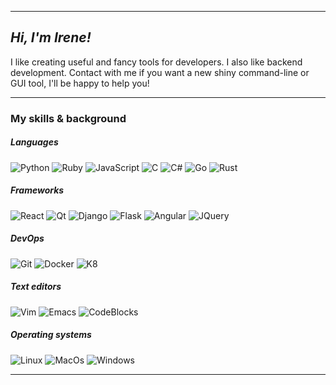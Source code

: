 ************************************************************************************************
## _Hi, I'm Irene!_
I like creating useful and fancy tools for developers. I also like backend development.
Contact with me if you want a new shiny command-line or GUI tool, I'll be happy to help you!
************************************************************************************************
### My skills & background
##### Languages
![Python](https://img.shields.io/badge/python-000000?style=for-the-badge&logo=python&logoColor=ffffff)
![Ruby](https://img.shields.io/badge/ruby-000000?style=for-the-badge&logo=ruby&logoColor=ffffff)
![JavaScript](https://img.shields.io/badge/javascript-000000?style=for-the-badge&logo=javascript&logoColor=ffffff)
![C](https://img.shields.io/badge/c%2fc++-000000?style=for-the-badge&logo=c&logoColor=ffffff)
![C#](https://img.shields.io/badge/c%23-000000?style=for-the-badge&logo=c%23&logoColor=ffffff)
![Go](https://img.shields.io/badge/go-000000?style=for-the-badge&logo=go&logoColor=ffffff)
![Rust](https://img.shields.io/badge/rust-000000?style=for-the-badge&logo=rust&logoColor=ffffff)

##### Frameworks
![React](https://img.shields.io/badge/react-000000?style=for-the-badge&logo=react&logoColor=ffffff)
![Qt](https://img.shields.io/badge/qt-000000?style=for-the-badge&logo=qt&logoColor=ffffff)
![Django](https://img.shields.io/badge/django-000000?style=for-the-badge&logo=django&logoColor=ffffff)
![Flask](https://img.shields.io/badge/flask-000000?style=for-the-badge&logo=flask&logoColor=ffffff)
![Angular](https://img.shields.io/badge/angular-000000?style=for-the-badge&logo=angular&logoColor=ffffff)
![JQuery](https://img.shields.io/badge/jquery-000000?style=for-the-badge&logo=jquery&logoColor=ffffff)

##### DevOps
![Git](https://img.shields.io/badge/git-000000?style=for-the-badge&logo=git&logoColor=ffffff)
![Docker](https://img.shields.io/badge/docker-000000?style=for-the-badge&logo=docker&logoColor=ffffff)
![K8](https://img.shields.io/badge/k8s-000000?style=for-the-badge&logo=kubernetes&logoColor=ffffff)

##### Text editors
![Vim](https://img.shields.io/badge/vim-000000?style=for-the-badge&logo=vim&logoColor=ffffff)
![Emacs](https://img.shields.io/badge/emacs-000000?style=for-the-badge&logo=gnu&logoColor=ffffff)
![CodeBlocks](https://img.shields.io/badge/code::blocks-000000?style=for-the-badge&logo=codeblocks&logoColor=ffffff)

##### Operating systems
![Linux](https://img.shields.io/badge/linux-000000?style=for-the-badge&logo=linux&logoColor=ffffff)
![MacOs](https://img.shields.io/badge/macos-000000?style=for-the-badge&logo=macos&logoColor=ffffff)
![Windows](https://img.shields.io/badge/windows-000000?style=for-the-badge&logo=windows&logoColor=ffffff)

************************************************************************************************



<!--
![alt](https://github.com/irene-brown/irene-brown/blob/main/moon.gif?raw=true)

**irene-brown/irene-brown** is a ✨ _special_ ✨ repository because its `README.md` (this file) appears on your GitHub profile.

Here are some ideas to get you started:

- 🔭 I’m currently working on ...
- 🌱 I’m currently learning ...
- 👯 I’m looking to collaborate on ...
- 🤔 I’m looking for help with ...
- 💬 Ask me about ...
- 📫 How to reach me: ...
- 😄 Pronouns: ...
- ⚡ Fun fact: ...
-->
